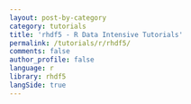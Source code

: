 ```yaml
---
layout: post-by-category
category: tutorials
title: 'rhdf5 - R Data Intensive Tutorials'
permalink: /tutorials/r/rhdf5/
comments: false
author_profile: false
language: r
library: rhdf5
langSide: true
---
```

